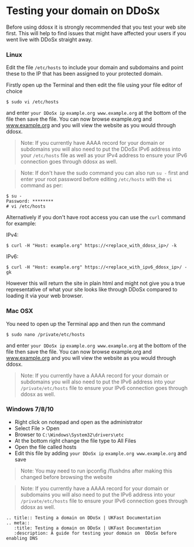 # Testing your domain on  DDoSx

Before using ddosx it is strongly recommended that you test your web site first. This will 
help to find issues that might have affected your users if you went live with DDoSx straight away. 

### Linux

Edit the file `/etc/hosts` to include your domain and subdomains and point these to the IP that has been assigned 
to your protected domain.  

Firstly open up the Terminal and then edit the file using your file editor of choice

```
$ sudo vi /etc/hosts
```

and enter `your DDoSx ip` `example.org www.example.org` at the bottom of the file then save the file. You can now browse example.org and www.example.org and you will view the website as you would through ddosx. 

> Note: If you currently have AAAA record for your domain or subdomains you will also need to put the DDoSx IPv6 address into your `/etc/hosts` file as well as your IPv4 address to ensure your IPv6 connection goes through ddosx as well.

> Note: If don't have the sudo command you can also run `su -` first and enter your root password before editing `/etc/hosts` with the `vi` command as per:</b>  

```
$ su -
Password: ********
# vi /etc/hosts
```

Alternatively if you don't have root access you can use the `curl` command for example:  

IPv4:
```
$ curl -H "Host: example.org" https://<replace_with_ddosx_ip>/ -k
```

IPv6:
```
$ curl -H "Host: example.org" https://<replace_with_ipv6_ddosx_ip>/ -gk
```

However this will return the site in plain html and might not give you a true representative of what your site looks like through DDoSx compared to loading it via your web browser.

### Mac OSX

You need to open up the Terminal app and then run the command

```
$ sudo nano /private/etc/hosts
```

and enter `your DDoSx ip` `example.org www.example.org` at the bottom of the file then save the file. You can now browse example.org and www.example.org and you will view the website as you would through ddosx. 

> Note: If you currently have a AAAA record for your domain or subdomains you will also need to put the IPv6 address into your `/private/etc/hosts` file to ensure your IPv6 connection goes through ddosx as well.

### Windows 7/8/10

* Right click on notepad and open as the administrator
* Select File > Open
* Browser to `C:\Windows\System32\drivers\etc`
* At the bottom right change the file type to All Files
* Open the file called hosts
* Edit this file by adding `your DDoSx ip` `example.org www.example.org` and save

> Note: You may need to run ipconfig /flushdns after making this changed before browsing the website

> Note: If you currently have a AAAA record for your domain or subdomains you will also need to put the IPv6 address into your `/private/etc/hosts` file to ensure your IPv6 connection goes through ddosx as well.

```eval_rst
.. title:: Testing a domain on DDoSx | UKFast Documentation 
.. meta::
   :title: Testing a domain on DDoSx | UKFast Documentation 
   :description: A guide for testing your domain on  DDoSx before enabling DNS
```
